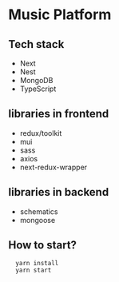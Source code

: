 # Music Platform

## Tech stack

+ Next
+ Nest
+ MongoDB
+ TypeScript

## libraries in frontend

+ redux/toolkit
+ mui
+ sass
+ axios
+ next-redux-wrapper

## libraries in backend

+ schematics
+ mongoose

## How to start?

```node
  yarn install
  yarn start
```
